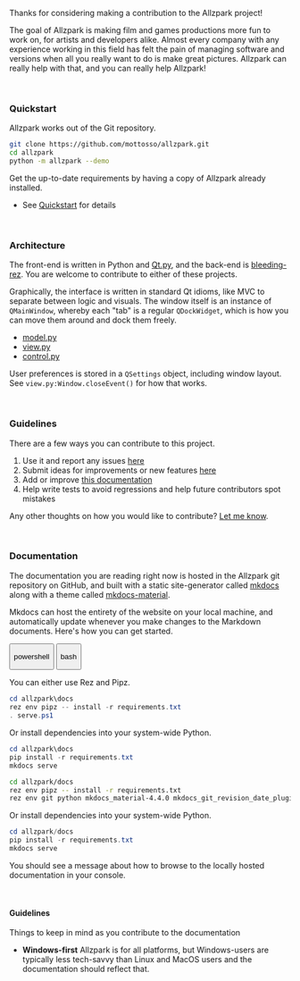 Thanks for considering making a contribution to the Allzpark project!

The goal of Allzpark is making film and games productions more fun to work on, for artists and developers alike. Almost every company with any experience working in this field has felt the pain of managing software and versions when all you really want to do is make great pictures. Allzpark can really help with that, and you can really help Allzpark!

<br>

### Quickstart

Allzpark works out of the Git repository.

```bash
git clone https://github.com/mottosso/allzpark.git
cd allzpark
python -m allzpark --demo
```

Get the up-to-date requirements by having a copy of Allzpark already installed.

- See [Quickstart](/quickstart) for details

<br>

### Architecture

The front-end is written in Python and [Qt.py](https://github.com/mottosso/Qt.py), and the back-end is [bleeding-rez](https://github.com/mottosso/bleeding-rez). You are welcome to contribute to either of these projects.

Graphically, the interface is written in standard Qt idioms, like MVC to separate between logic and visuals. The window itself is an instance of `QMainWindow`, whereby each "tab" is a regular `QDockWidget`, which is how you can move them around and dock them freely.

- [model.py](https://github.com/mottosso/allzpark/blob/master/allzpark/model.py)
- [view.py](https://github.com/mottosso/allzpark/blob/master/allzpark/view.py)
- [control.py](https://github.com/mottosso/allzpark/blob/master/allzpark/control.py)

User preferences is stored in a `QSettings` object, including window layout. See `view.py:Window.closeEvent()` for how that works.

<br>

### Guidelines

There are a few ways you can contribute to this project.

1. Use it and report any issues [here](https://github.com/mottosso/allzpark/issues)
1. Submit ideas for improvements or new features [here](https://github.com/mottosso/allzpark/issues)
1. Add or improve [this documentation](https://github.com/mottosso/allzpark/tree/master/docs)
1. Help write tests to avoid regressions and help future contributors spot mistakes

Any other thoughts on how you would like to contribute? [Let me know](https://github.com/mottosso/allzpark/issues).

<br>

### Documentation

The documentation you are reading right now is hosted in the Allzpark git repository on GitHub, and built with a static site-generator called [mkdocs](https://www.mkdocs.org/) along with a theme called [mkdocs-material](https://squidfunk.github.io/mkdocs-material/).

Mkdocs can host the entirety of the website on your local machine, and automatically update whenever you make changes to the Markdown documents. Here's how you can get started.

<div class="tabs">
  <button class="tab powershell " onclick="setTab(event, 'powershell')"><p>powershell</p><div class="tab-gap"></div></button>
  <button class="tab bash " onclick="setTab(event, 'bash')"><p>bash</p><div class="tab-gap"></div></button>
</div>

<div class="tab-content powershell" markdown="1">

You can either use Rez and Pipz.

```powershell
cd allzpark\docs
rez env pipz -- install -r requirements.txt
. serve.ps1
```

Or install dependencies into your system-wide Python.

```powershell
cd allzpark\docs
pip install -r requirements.txt
mkdocs serve
```

</div>

<div class="tab-content bash" markdown="1">

```bash
cd allzpark/docs
rez env pipz -- install -r requirements.txt
rez env git python mkdocs_material-4.4.0 mkdocs_git_revision_date_plugin==0.1.5 -- mkdocs serve
```

Or install dependencies into your system-wide Python.

```powershell
cd allzpark/docs
pip install -r requirements.txt
mkdocs serve
```

</div>

You should see a message about how to browse to the locally hosted documentation in your console.

<br>

#### Guidelines

Things to keep in mind as you contribute to the documentation

- **Windows-first** Allzpark is for all platforms, but Windows-users are typically less tech-savvy than Linux and MacOS users and the documentation should reflect that.
